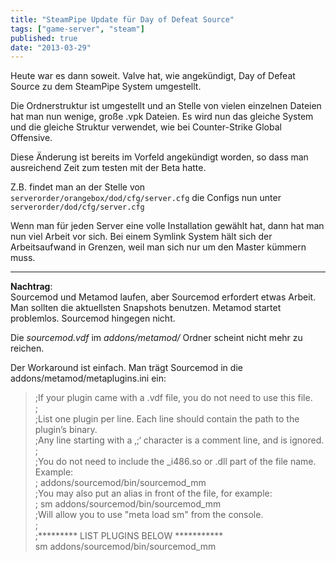 ```yaml
---
title: "SteamPipe Update für Day of Defeat Source"
tags: ["game-server", "steam"]
published: true
date: "2013-03-29"
---
```


Heute war es dann soweit. Valve hat, wie angekündigt, Day of Defeat Source zu dem SteamPipe System umgestellt.

Die Ordnerstruktur ist umgestellt und an Stelle von vielen einzelnen Dateien hat man nun wenige, große .vpk Dateien. Es wird nun das gleiche System und die gleiche Struktur verwendet, wie bei Counter-Strike Global Offensive.

Diese Änderung ist bereits im Vorfeld angekündigt worden, so dass man ausreichend Zeit zum testen mit der Beta hatte.

Z.B. findet man an der Stelle von `serverorder/orangebox/dod/cfg/server.cfg` die Configs nun unter `serverorder/dod/cfg/server.cfg`

Wenn man für jeden Server eine volle Installation gewählt hat, dann hat man nun viel Arbeit vor sich. Bei einem Symlink System hält sich der Arbeitsaufwand in Grenzen, weil man sich nur um den Master kümmern muss.

___
**Nachtrag**:  
Sourcemod und Metamod laufen, aber Sourcemod erfordert etwas Arbeit. Man sollten die aktuellsten Snapshots benutzen. Metamod startet problemlos. Sourcemod hingegen nicht.

Die *sourcemod.vdf* im *addons/metamod/* Ordner scheint nicht mehr zu reichen.

Der Workaround ist einfach. Man trägt Sourcemod in die addons/metamod/metaplugins.ini ein:

> ;If your plugin came with a .vdf file, you do not need to use this file.  
> ;  
> ;List one plugin per line. Each line should contain the path to the plugin’s binary.  
> ;Any line starting with a ‚;‘ character is a comment line, and is ignored.  
> ;  
> ;You do not need to include the _i486.so or .dll part of the file name. Example:  
> ; addons/sourcemod/bin/sourcemod_mm  
> ;You may also put an alias in front of the file, for example:  
> ; sm addons/sourcemod/bin/sourcemod_mm  
> ;Will allow you to use "meta load sm" from the console.  
> ;  
> ;\*\*\*\*\*\*\*\*\* LIST PLUGINS BELOW \*\*\*\*\*\*\*\*\*\*\*  
> sm addons/sourcemod/bin/sourcemod_mm

